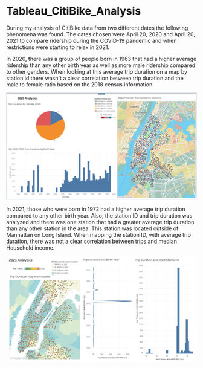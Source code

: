 # Tableau_CitiBike_Analysis

During my analysis of CitiBike data from two different dates the following phenomena was found. The dates chosen were April 20, 2020 and April 20, 2021 to compare ridership during the COVID-19 pandemic and when restrictions were starting to relax in 2021.

In 2020, there was a group of people born in 1963 that had a higher average ridership than any other birth year as well as more male ridership compared to other genders. When looking at this average trip duration on a map by station id there wasn't a clear correlation between trip duration and the male to female ratio based on the 2018 census information.

![2020 Dashboard](Resources/2020_Dashboard.png)

In 2021, those who were born in 1972 had a higher average trip duration compared to any other birth year. Also, the station ID and trip duration was analyzed and there was one station that had a greater average trip duration than any other station in the area. This station was located outside of Manhattan on Long Island. When mapping the station ID, with average trip duration, there was not a clear correlation between trips and median Household income.

![2021 Dashboard](Resources/2021_Dashboard.png)
